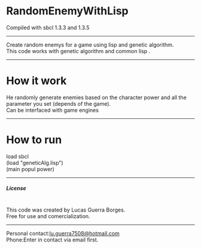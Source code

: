 # RandomEnemyWithLisp
Compiled with sbcl 1.3.3 and 1.3.5
***************************************
Create random enemys for a game using lisp and genetic algorithm.
<br>This code works with genetic algorithm and common lisp .
**************************************
<h1>How it work</h1> 
He randomly generate enemies based on the character power and all the parameter you set (depends of the game).
<br>Can be interfaced with game engines

*************************************
<h1>How to run </h1>
load sbcl 
<br>(load "geneticAlg.lisp")
<br>(main popul power)

*************************************
<h5>License</h5>
<br>This code was created by Lucas Guerra Borges.
<br>Free for use and comercialization.

*************************************
Personal contact:lu.guerra7508@hotmail.com
<br>Phone:Enter in contact via email first.
